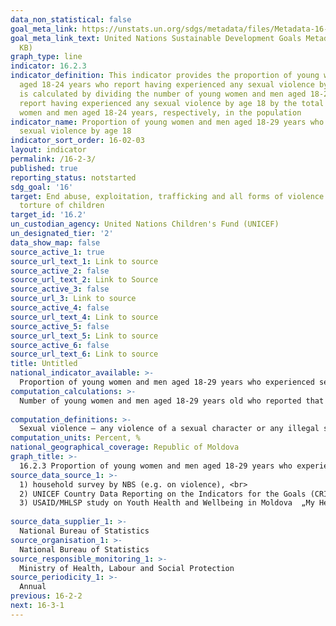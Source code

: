 ```yaml
---
data_non_statistical: false
goal_meta_link: https://unstats.un.org/sdgs/metadata/files/Metadata-16-02-03.pdf
goal_meta_link_text: United Nations Sustainable Development Goals Metadata (PDF 208
  KB)
graph_type: line
indicator: 16.2.3
indicator_definition: This indicator provides the proportion of young women and men
  aged 18-24 years who report having experienced any sexual violence by age 18. It
  is calculated by dividing the number of young women and men aged 18-24 years who
  report having experienced any sexual violence by age 18 by the total number of young
  women and men aged 18-24 years, respectively, in the population
indicator_name: Proportion of young women and men aged 18-29 years who experienced
  sexual violence by age 18
indicator_sort_order: 16-02-03
layout: indicator
permalink: /16-2-3/
published: true
reporting_status: notstarted
sdg_goal: '16'
target: End abuse, exploitation, trafficking and all forms of violence against and
  torture of children
target_id: '16.2'
un_custodian_agency: United Nations Children's Fund (UNICEF)
un_designated_tier: '2'
data_show_map: false
source_active_1: true
source_url_text_1: Link to source
source_active_2: false
source_url_text_2: Link to Source
source_active_3: false
source_url_3: Link to source
source_active_4: false
source_url_text_4: Link to source
source_active_5: false
source_url_text_5: Link to source
source_active_6: false
source_url_text_6: Link to source
title: Untitled
national_indicator_available: >-
  Proportion of young women and men aged 18‑29 years who experienced sexual violence by age 18, by sex
computation_calculations: >-
  Number of young women and men aged 18-29 years old who reported that they had experienced sexual violence by age 18, divided to the total number of women and men aged 18-29 years old *100, disaggregation by sex. <br> 
  
computation_definitions: >-
  Sexual violence – any violence of a sexual character or any illegal sexual conduct within the family or   within   other   interpersonal   relationships,   such   as   marital   rape;   prohibiting   the   use   of contraception; sexual harassment; any unwanted, imposed sexual conduct; forced prostitution; any illegal  sexual  conduct  with  a  minor  family  member, including  fondling,  kissing,  setting  the  child into poses or other unwanted touching with sexual connotations; or other similar actions. (art. 2 of the Law No. 45 dated 01.03.2007 on Preventing and Combating Family Violence)
computation_units: Percent, %
national_geographical_coverage: Republic of Moldova
graph_title: >-
  16.2.3 Proportion of young women and men aged 18‑29 years who experienced sexual violence by age 18, by sex 
source_data_source_1: >-
  1) household survey by NBS (e.g. on violence), <br> 
  2) UNICEF Country Data Reporting on the Indicators for the Goals (CRING)<br> 
  3) USAID/MHLSP study on Youth Health and Wellbeing in Moldova  „My Health”, 2019 - identification of prevalence and description of the magnitude of violence, including the sexual one against women and men aged 13-24 years old <br> 
  
source_data_supplier_1: >-
  National Bureau of Statistics
source_organisation_1: >-
  National Bureau of Statistics
source_responsible_monitoring_1: >-
  Ministry of Health, Labour and Social Protection
source_periodicity_1: >-
  Annual
previous: 16-2-2
next: 16-3-1
---
```

